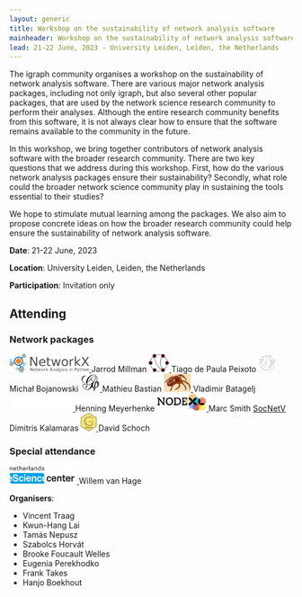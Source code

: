 ```yaml
---
layout: generic
title: Workshop on the sustainability of network analysis software
mainheader: Workshop on the sustainability of network analysis software
lead: 21-22 June, 2023 - University Leiden, Leiden, the Netherlands
---
```


The igraph community organises a workshop on the sustainability of network analysis software. There are various major network analysis packages, including not only igraph, but also several other popular packages, that are used by the network science research community to perform their analyses. Although the entire research community benefits from this software, it is not always clear how to ensure that the software remains available to the community in the future.

In this workshop, we bring together contributors of network analysis software with the broader research community. There are two key questions that we address during this workshop. First, how do the various network analysis packages ensure their sustainability? Secondly, what role could the broader network science community play in sustaining the tools essential to their studies?

We hope to stimulate mutual learning among the packages. We also aim to propose concrete ideas on how the broader research community could help ensure the sustainability of network analysis software.

**Date**: 21-22 June, 2023

**Location**: University Leiden, Leiden, the Netherlands

**Participation**: Invitation only

## Attending

### Network packages

<a href="https://networkx.org/">
    <img src="/img/workshop/logos/networkx.svg"
         height="32"
         alt="NetworkX"
         title="NetworkX"/>
</a>
Jarrod Millman

<a href="https://graph-tool.skewed.de">
    <img src="/img/workshop/logos/graph-tool.svg"
         height="32"
         alt="graph-tool"
         title="graph-tool"/>
</a>
Tiago de Paula Peixoto

<a href="https://statnet.org/">
    <img src="/img/workshop/logos/statnet.png"
         height="32"
         alt="statnet"
         title="statnet"/>
</a>
Michał Bojanowski

<a href="https://gephi.org">
    <img src="/img/workshop/logos/gephi.png"
         height="32"
         alt="Gephi"
         title="Gephi"/>
</a>
Mathieu Bastian

<a href="http://mrvar.fdv.uni-lj.si/pajek/">
    <img src="/img/workshop/logos/pajek.gif"
         height="32"
         alt="Pajek"
         title="Pajek"/>
</a>
Vladimir Batagelj

<a href="https://networkit.github.io/">
    <img src="/img/workshop/logos/networkit.png"
         style="background-color: #104870;"
         height="32"
         alt="NetworKit"
         title="NetworKit"/>
</a>
Henning Meyerhenke

<a href="https://nodexl.com/">
    <img src="/img/workshop/logos/nodexl.png"
        height="32"
        alt="NodeXL"
        title="NodeXL"/>
</a>
Marc Smith

<a href="https://socnetv.org/">
    SocNetV
</a>
Dimitris Kalamaras

<a href="https://graphlayouts.schochastics.net/">
    <img src="/img/workshop/logos/graphlayouts.png"
         height="32"
         alt="graphlayouts"
         title="graphlayouts"/>
</a>
David Schoch

### Special attendance

<a href="https://www.esciencecenter.nl/">
    <img src="/img/workshop/logos/logo-fc.svg"
         height="32"
         alt="eScienceCenter"
         title="eScienceCenter"/>
</a>
Willem van Hage

**Organisers**:
- Vincent Traag
- Kwun-Hang Lai
- Tamás Nepusz
- Szabolcs Horvát
- Brooke Foucault Welles
- Eugenia Perekhodko
- Frank Takes
- Hanjo Boekhout
